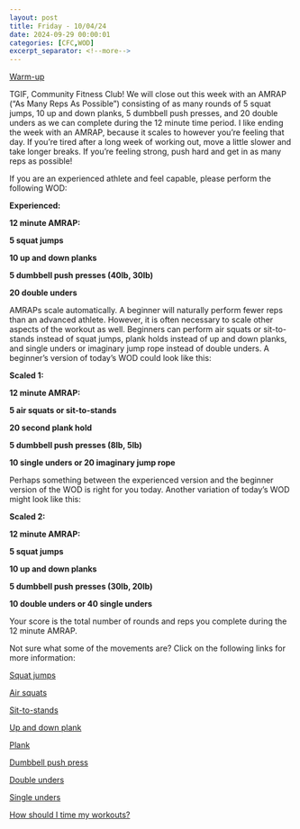 ```yaml
---
layout: post
title: Friday - 10/04/24
date: 2024-09-29 00:00:01
categories: [CFC,WOD]
excerpt_separator: <!--more-->
---
```


[Warm-up](https://communityfitnessclub.wixsite.com/website/post/basic-full-body-warm-up)

TGIF, Community Fitness Club! We will close out this week with an AMRAP (“As Many Reps As Possible”) consisting of as many rounds of 5 squat jumps, 10 up and down planks, 5 dumbbell push presses, and 20 double unders as we can complete during the 12 minute time period. I like ending the week with an AMRAP, because it scales to however you’re feeling that day. If you’re tired after a long week of working out, move a little slower and take longer breaks. If you’re feeling strong, push hard and get in as many reps as possible! 

If you are an experienced athlete and feel capable, please perform the following WOD:

**Experienced:**

**12 minute AMRAP:**

**5 squat jumps**

**10 up and down planks**

**5 dumbbell push presses (40lb, 30lb)**

**20 double unders**
<!--more-->

AMRAPs scale automatically. A beginner will naturally perform fewer reps than an advanced athlete. However, it is often necessary to scale other aspects of the workout as well. Beginners can perform air squats or sit-to-stands instead of squat jumps, plank holds instead of up and down planks, and single unders or imaginary jump rope instead of double unders. A beginner’s version of today’s WOD could look like this:

**Scaled 1:**

**12 minute AMRAP:**

**5 air squats or sit-to-stands**

**20 second plank hold**

**5 dumbbell push presses (8lb, 5lb)**

**10 single unders or 20 imaginary jump rope**

Perhaps something between the experienced version and the beginner version of the WOD is right for you today. Another variation of today’s WOD might look like this:

**Scaled 2:**

**12 minute AMRAP:**

**5 squat jumps**

**10 up and down planks**

**5 dumbbell push presses (30lb, 20lb)**

**10 double unders or 40 single unders**

Your score is the total number of rounds and reps you complete during the 12 minute AMRAP. 

Not sure what some of the movements are? Click on the following links for more information:

[Squat jumps](https://www.youtube.com/watch?v=Gw3dJG1tVDo)

[Air squats](https://communityfitnessclub.wixsite.com/website/post/air-squat) 

[Sit-to-stands](https://www.youtube.com/watch?v=vNq9vtEXksc)

[Up and down plank](https://www.youtube.com/watch?v=L4oFJRDAU4Q)

[Plank](https://communityfitnessclub.wixsite.com/website/post/plank) 

[Dumbbell push press](https://communityfitnessclub.wixsite.com/website/post/dumbbell-push-press)

[Double unders](https://communityfitnessclub.wixsite.com/website/post/double-unders)

[Single unders](https://www.youtube.com/watch?v=hCuXYrTOMxI)

[How should I time my workouts?](https://communityfitnessclub.wixsite.com/website/post/how-should-i-time-my-workouts)
